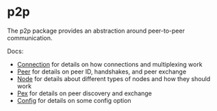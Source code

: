# p2p

The p2p package provides an abstraction around peer-to-peer communication.

Docs:

- [Connection](https://github.com/chainpoint/tendermint/blob/master/docs/spec/p2p/connection.md) for details on how connections and multiplexing work
- [Peer](https://github.com/chainpoint/tendermint/blob/master/docs/spec/p2p/peer.md) for details on peer ID, handshakes, and peer exchange
- [Node](https://github.com/chainpoint/tendermint/blob/master/docs/spec/p2p/node.md) for details about different types of nodes and how they should work
- [Pex](https://github.com/chainpoint/tendermint/blob/master/docs/spec/reactors/pex/pex.md) for details on peer discovery and exchange
- [Config](https://github.com/chainpoint/tendermint/blob/master/docs/spec/p2p/config.md) for details on some config option
